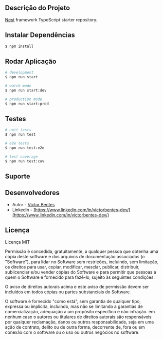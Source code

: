 ## Descrição do Projeto

[Nest](https://github.com/nestjs/nest) framework TypeScript starter repository.

## Instalar Dependências

```bash
$ npm install
```

## Rodar Aplicação

```bash
# development
$ npm run start

# watch mode
$ npm run start:dev

# production mode
$ npm run start:prod
```

## Testes

```bash
# unit tests
$ npm run test

# e2e tests
$ npm run test:e2e

# test coverage
$ npm run test:cov
```

## Suporte


## Desenvolvedores

- Autor - [Victor Bentes](https://kamilmysliwiec.com)
- Linkedin - [https://www.linkedin.com/in/victorbentes-dev/](https://www.linkedin.com/in/victorbentes-dev/)

## Licença

Licença MIT

Permissão é concedida, gratuitamente, a qualquer pessoa que obtenha uma cópia
deste software e dos arquivos de documentação associados (o "Software"), para lidar
no Software sem restrições, incluindo, sem limitação, os direitos
para usar, copiar, modificar, mesclar, publicar, distribuir, sublicenciar e/ou vender
cópias do Software e para permitir que pessoas a quem o Software é
fornecido para fazê-lo, sujeito às seguintes condições:

O aviso de direitos autorais acima e este aviso de permissão devem ser incluídos em todos
cópias ou partes substanciais do Software.

O software é fornecido "como está", sem garantia de qualquer tipo, expressa ou
implícita, incluindo, mas não se limitando a garantias de comercialização,
adequação a um propósito específico e não infração. em nenhum caso o
autores ou titulares de direitos autorais são responsáveis por qualquer reclamação, danos ou outros
responsabilidade, seja em uma ação de contrato, delito ou de outra forma, decorrente de,
fora ou em conexão com o software ou o uso ou outros negócios no software.
